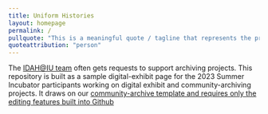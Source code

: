 ```yaml
---
title: Uniform Histories
layout: homepage
permalink: /
pullquote: "This is a meaningful quote / tagline that represents the projects mission!"
quoteattribution: "person"
---
```


The [IDAH@IU team](https://idah.indiana.edu) often gets requests to support archiving projects. This repository is built as a sample digital-exhibit page for the 2023 Summer Incubator participants working on digital exhibit and community-archiving projects. It draws on our [community-archive template and requires only the editing features built into Github](https://idahatiu.github.io)